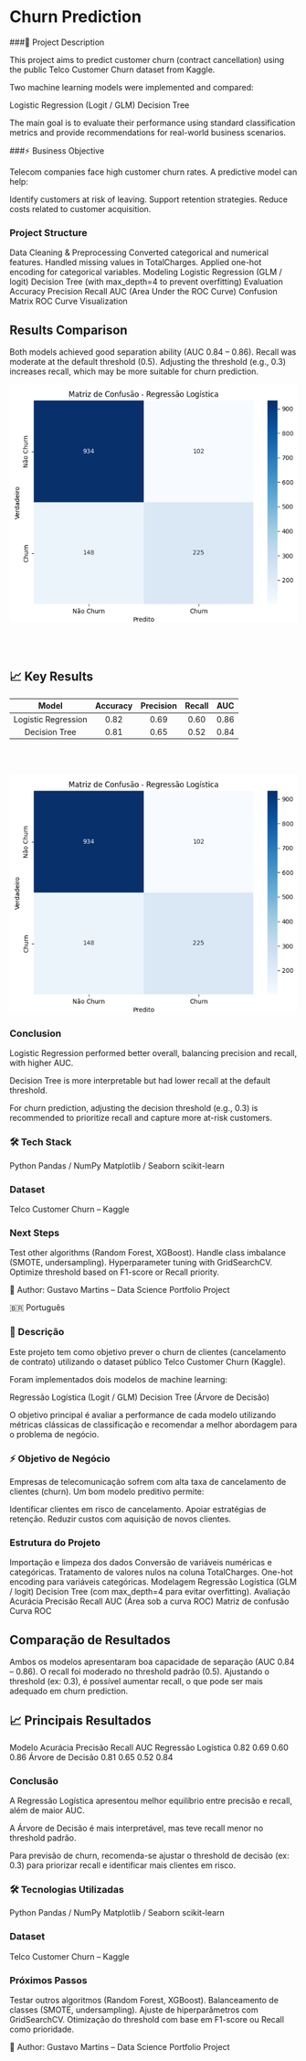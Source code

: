 # Churn Prediction

###📌 Project Description

This project aims to predict customer churn (contract cancellation) using the public Telco Customer Churn dataset from Kaggle.

Two machine learning models were implemented and compared:

Logistic Regression (Logit / GLM)
Decision Tree

The main goal is to evaluate their performance using standard classification metrics and provide recommendations for real-world business scenarios.

###⚡ Business Objective

Telecom companies face high customer churn rates.
A predictive model can help:

Identify customers at risk of leaving.
Support retention strategies.
Reduce costs related to customer acquisition.

### Project Structure

Data Cleaning & Preprocessing
Converted categorical and numerical features.
Handled missing values in TotalCharges.
Applied one-hot encoding for categorical variables.
Modeling
Logistic Regression (GLM / logit)
Decision Tree (with max_depth=4 to prevent overfitting)
Evaluation
Accuracy
Precision
Recall
AUC (Area Under the ROC Curve)
Confusion Matrix
ROC Curve Visualization

## Results Comparison

Both models achieved good separation ability (AUC 0.84 – 0.86).
Recall was moderate at the default threshold (0.5).
Adjusting the threshold (e.g., 0.3) increases recall, which may be more suitable for churn prediction.


![Curva Roc:](./image.png)

<br>
<br>

## 📈 Key Results

| Model | Accuracy | Precision | Recall | AUC |
|:---:|:---:|:---:|:---:|:---:|
| Logistic Regression | 0.82 | 0.69 | 0.60 | 0.86 |
| Decision Tree | 0.81 | 0.65 | 0.52 | 0.84 |

<br>
<br>

![Matrix de Confusão](./Matrix.png)


### Conclusion

Logistic Regression performed better overall, balancing precision and recall, with higher AUC.

Decision Tree is more interpretable but had lower recall at the default threshold.

For churn prediction, adjusting the decision threshold (e.g., 0.3) is recommended to prioritize recall and capture more at-risk customers.

### 🛠️ Tech Stack

Python 
Pandas / NumPy
Matplotlib / Seaborn
scikit-learn

### Dataset

Telco Customer Churn – Kaggle

### Next Steps

Test other algorithms (Random Forest, XGBoost).
Handle class imbalance (SMOTE, undersampling).
Hyperparameter tuning with GridSearchCV.
Optimize threshold based on F1-score or Recall priority.

🔗 Author: Gustavo Martins  – Data Science Portfolio Project

🇧🇷 Português
### 📌 Descrição

Este projeto tem como objetivo prever o churn de clientes (cancelamento de contrato) utilizando o dataset público Telco Customer Churn (Kaggle).

Foram implementados dois modelos de machine learning:

Regressão Logística (Logit / GLM)
Decision Tree (Árvore de Decisão)

O objetivo principal é avaliar a performance de cada modelo utilizando métricas clássicas de classificação e recomendar a melhor abordagem para o problema de negócio.

### ⚡ Objetivo de Negócio

Empresas de telecomunicação sofrem com alta taxa de cancelamento de clientes (churn).
Um bom modelo preditivo permite:

Identificar clientes em risco de cancelamento.
Apoiar estratégias de retenção.
Reduzir custos com aquisição de novos clientes.

### Estrutura do Projeto

Importação e limpeza dos dados
Conversão de variáveis numéricas e categóricas.
Tratamento de valores nulos na coluna TotalCharges.
One-hot encoding para variáveis categóricas.
Modelagem
Regressão Logística (GLM / logit)
Decision Tree (com max_depth=4 para evitar overfitting).
Avaliação
Acurácia
Precisão
Recall
AUC (Área sob a curva ROC)
Matriz de confusão
Curva ROC

## Comparação de Resultados

Ambos os modelos apresentaram boa capacidade de separação (AUC 0.84 – 0.86).
O recall foi moderado no threshold padrão (0.5).
Ajustando o threshold (ex: 0.3), é possível aumentar recall, o que pode ser mais adequado em churn prediction.



## 📈 Principais Resultados

Modelo	Acurácia	Precisão	Recall	AUC
Regressão Logística	0.82	0.69	0.60	0.86
Árvore de Decisão	0.81	0.65	0.52	0.84


### Conclusão

A Regressão Logística apresentou melhor equilíbrio entre precisão e recall, além de maior AUC.

A Árvore de Decisão é mais interpretável, mas teve recall menor no threshold padrão.

Para previsão de churn, recomenda-se ajustar o threshold de decisão (ex: 0.3) para priorizar recall e identificar mais clientes em risco.

### 🛠️ Tecnologias Utilizadas

Python
Pandas / NumPy
Matplotlib / Seaborn
scikit-learn

### Dataset

Telco Customer Churn – Kaggle

### Próximos Passos

Testar outros algoritmos (Random Forest, XGBoost).
Balanceamento de classes (SMOTE, undersampling).
Ajuste de hiperparâmetros com GridSearchCV.
Otimização do threshold com base em F1-score ou Recall como prioridade.

🔗 Author: Gustavo Martins  – Data Science Portfolio Project
